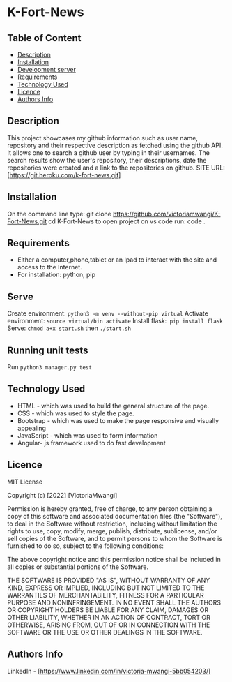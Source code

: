 # K-Fort-News

## Table of Content

- [Description](#description)
- [Installation](#installation)
- [Development server](#dependecies)
- [Requirements](#requirements)
- [Technology Used](#technology-used)
- [Licence](#licence)
- [Authors Info](#authors-info)

## Description

This project showcases my github information such as user name, repository and their respective description as fetched using the github API. It allows one to search a github user by typing in their usernames. The search results show the user's repository, their descriptions, date the repositories were created and a link to the repositories on github.
SITE URL: [https://git.heroku.com/k-fort-news.git]

## Installation

On the command line type:
git clone https://github.com/victoriamwangi/K-Fort-News.git
cd K-Fort-News
to open project on vs code run: code .

## Requirements

- Either a computer,phone,tablet or an Ipad to interact with the site and access to the Internet.
- For installation: python, pip

## Serve

Create environment: `python3 -m venv --without-pip virtual`
Activate environment: `source virtual/bin activate`
Install flask:` pip install flask`
Serve: `chmod a+x start.sh` then `./start.sh`

## Running unit tests

Run `python3 manager.py test`

## Technology Used

- HTML - which was used to build the general structure of the page.
- CSS - which was used to style the page.
- Bootstrap - which was used to make the page responsive and visually appealing
- JavaScript - which was used to form information
- Angular- js framework used to do fast development

## Licence

MIT License

Copyright (c) [2022] [VictoriaMwangi]

Permission is hereby granted, free of charge, to any person obtaining a copy
of this software and associated documentation files (the "Software"), to deal
in the Software without restriction, including without limitation the rights
to use, copy, modify, merge, publish, distribute, sublicense, and/or sell
copies of the Software, and to permit persons to whom the Software is
furnished to do so, subject to the following conditions:

The above copyright notice and this permission notice shall be included in all
copies or substantial portions of the Software.

THE SOFTWARE IS PROVIDED "AS IS", WITHOUT WARRANTY OF ANY KIND, EXPRESS OR
IMPLIED, INCLUDING BUT NOT LIMITED TO THE WARRANTIES OF MERCHANTABILITY,
FITNESS FOR A PARTICULAR PURPOSE AND NONINFRINGEMENT. IN NO EVENT SHALL THE
AUTHORS OR COPYRIGHT HOLDERS BE LIABLE FOR ANY CLAIM, DAMAGES OR OTHER
LIABILITY, WHETHER IN AN ACTION OF CONTRACT, TORT OR OTHERWISE, ARISING FROM,
OUT OF OR IN CONNECTION WITH THE SOFTWARE OR THE USE OR OTHER DEALINGS IN THE
SOFTWARE.

## Authors Info

LinkedIn - [https://www.linkedin.com/in/victoria-mwangi-5bb054203/]
